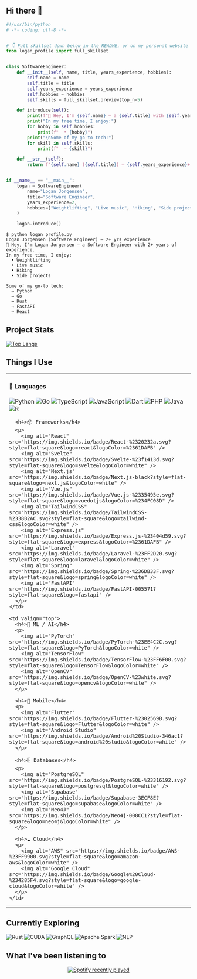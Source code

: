 ## Hi there 👋

```python
#!/usr/bin/python
# -*- coding: utf-8 -*-


# 👇 Full skillset down below in the README, or on my personal website
from logan_profile import full_skillset


class SoftwareEngineer:
    def __init__(self, name, title, years_experience, hobbies):
        self.name = name
        self.title = title
        self.years_experience = years_experience
        self.hobbies = hobbies
        self.skills = full_skillset.preview(top_n=5)

    def introduce(self):
        print(f"👋 Hey, I'm {self.name} — a {self.title} with {self.years_experience}+ years of experience.")
        print("In my free time, I enjoy:")
        for hobby in self.hobbies:
            print(f"  • {hobby}")
        print("\nSome of my go-to tech:")
        for skill in self.skills:
            print(f"  → {skill}")

    def __str__(self):
        return f"{self.name} ({self.title}) — {self.years_experience}+ yrs experience"


if __name__ == "__main__":
    logan = SoftwareEngineer(
        name="Logan Jorgensen",
        title="Software Engineer",
        years_experience=2,
        hobbies=["Weightlifting", "Live music", "Hiking", "Side projects"]
    )

    logan.introduce()

```
```
$ python logan_profile.py
Logan Jorgensen (Software Engineer) — 2+ yrs experience
👋 Hey, I'm Logan Jorgensen — a Software Engineer with 2+ years of experience.
In my free time, I enjoy:
  • Weightlifting
  • Live music
  • Hiking
  • Side projects

Some of my go-to tech:
  → Python
  → Go
  → Rust
  → FastAPI
  → React
```

## Project Stats

<a href="https://github.com/jorgoose/github-readme-stats">
  <img src="https://github-readme-stats.vercel.app/api/top-langs/?username=jorgoose&langs_count=10&hide=jupyter%20notebook,blade,astro,svelte,html,css,cmake&layout=compact&theme=dark&width=300" alt="Top Langs"/>
</a>

## Things I Use

<table>
  <tr>
    <td valign="top">
      <h4>🧠 Languages</h4>
      <p>
        <img alt="Python" src="https://img.shields.io/badge/Python-3670A0?style=flat-square&logo=python&logoColor=ffdd54" />
        <img alt="Go" src="https://img.shields.io/badge/Go-%2300ADD8.svg?style=flat-square&logo=go&logoColor=white" />
        <img alt="TypeScript" src="https://img.shields.io/badge/TypeScript-%23007ACC.svg?style=flat-square&logo=typescript&logoColor=white" />
        <img alt="JavaScript" src="https://img.shields.io/badge/JavaScript-%23323330.svg?style=flat-square&logo=javascript&logoColor=%23F7DF1E" />
        <img alt="Dart" src="https://img.shields.io/badge/Dart-%230175C2.svg?style=flat-square&logo=dart&logoColor=white" />
        <img alt="PHP" src="https://img.shields.io/badge/PHP-%23777BB4.svg?style=flat-square&logo=php&logoColor=white" />
        <img alt="Java" src="https://img.shields.io/badge/Java-%23ED8B00.svg?style=flat-square&logo=openjdk&logoColor=white" />
        <img alt="R" src="https://img.shields.io/badge/R-%23276DC3.svg?style=flat-square&logo=r&logoColor=white" />
      </p>

      <h4>📦 Frameworks</h4>
      <p>
        <img alt="React" src="https://img.shields.io/badge/React-%2320232a.svg?style=flat-square&logo=react&logoColor=%2361DAFB" />
        <img alt="Svelte" src="https://img.shields.io/badge/Svelte-%23f1413d.svg?style=flat-square&logo=svelte&logoColor=white" />
        <img alt="Next.js" src="https://img.shields.io/badge/Next.js-black?style=flat-square&logo=next.js&logoColor=white" />
        <img alt="Vue.js" src="https://img.shields.io/badge/Vue.js-%2335495e.svg?style=flat-square&logo=vuedotjs&logoColor=%234FC08D" />
        <img alt="TailwindCSS" src="https://img.shields.io/badge/TailwindCSS-%2338B2AC.svg?style=flat-square&logo=tailwind-css&logoColor=white" />
        <img alt="Express.js" src="https://img.shields.io/badge/Express.js-%23404d59.svg?style=flat-square&logo=express&logoColor=%2361DAFB" />
        <img alt="Laravel" src="https://img.shields.io/badge/Laravel-%23FF2D20.svg?style=flat-square&logo=laravel&logoColor=white" />
        <img alt="Spring" src="https://img.shields.io/badge/Spring-%236DB33F.svg?style=flat-square&logo=spring&logoColor=white" />
        <img alt="FastAPI" src="https://img.shields.io/badge/FastAPI-005571?style=flat-square&logo=fastapi" />
      </p>
    </td>

    <td valign="top">
      <h4>🧠 ML / AI</h4>
      <p>
        <img alt="PyTorch" src="https://img.shields.io/badge/PyTorch-%23EE4C2C.svg?style=flat-square&logo=PyTorch&logoColor=white" />
        <img alt="TensorFlow" src="https://img.shields.io/badge/TensorFlow-%23FF6F00.svg?style=flat-square&logo=TensorFlow&logoColor=white" />
        <img alt="OpenCV" src="https://img.shields.io/badge/OpenCV-%23white.svg?style=flat-square&logo=opencv&logoColor=white" />
      </p>

      <h4>📱 Mobile</h4>
      <p>
        <img alt="Flutter" src="https://img.shields.io/badge/Flutter-%2302569B.svg?style=flat-square&logo=Flutter&logoColor=white" />
        <img alt="Android Studio" src="https://img.shields.io/badge/Android%20Studio-346ac1?style=flat-square&logo=android%20studio&logoColor=white" />
      </p>

      <h4>🗄 Databases</h4>
      <p>
        <img alt="PostgreSQL" src="https://img.shields.io/badge/PostgreSQL-%23316192.svg?style=flat-square&logo=postgresql&logoColor=white" />
        <img alt="Supabase" src="https://img.shields.io/badge/Supabase-3ECF8E?style=flat-square&logo=supabase&logoColor=white" />
        <img alt="Neo4J" src="https://img.shields.io/badge/Neo4j-008CC1?style=flat-square&logo=neo4j&logoColor=white" />
      </p>

      <h4>☁️ Cloud</h4>
      <p>
        <img alt="AWS" src="https://img.shields.io/badge/AWS-%23FF9900.svg?style=flat-square&logo=amazon-aws&logoColor=white" />
        <img alt="Google Cloud" src="https://img.shields.io/badge/Google%20Cloud-%234285F4.svg?style=flat-square&logo=google-cloud&logoColor=white" />
      </p>
    </td>
  </tr>
</table>


## Currently Exploring
<p>
  <img alt="Rust" src="https://img.shields.io/badge/Rust-%23000000.svg?style=flat-square&logo=rust&logoColor=white" />
  <img alt="CUDA" src="https://img.shields.io/badge/CUDA-76B900?style=flat-square&logo=nvidia&logoColor=white" />
  <img alt="GraphQL" src="https://img.shields.io/badge/GraphQL-E10098?style=flat-square&logo=graphql&logoColor=white" />
  <img alt="Apache Spark" src="https://img.shields.io/badge/Apache%20Spark-E25A1C?style=flat-square&logo=apachespark&logoColor=white" />
  <img alt="NLP" src="https://img.shields.io/badge/NLP-%2370268E.svg?style=flat-square&logo=ai&logoColor=white" />
</p>

## What I've been listening to
<p align="center">
  <a href="https://open.spotify.com/user/deadmixer">
    <img src="https://spotify-recently-played-readme.vercel.app/api?user=deadmixer" alt="Spotify recently played"/>
  </a>
</p>
